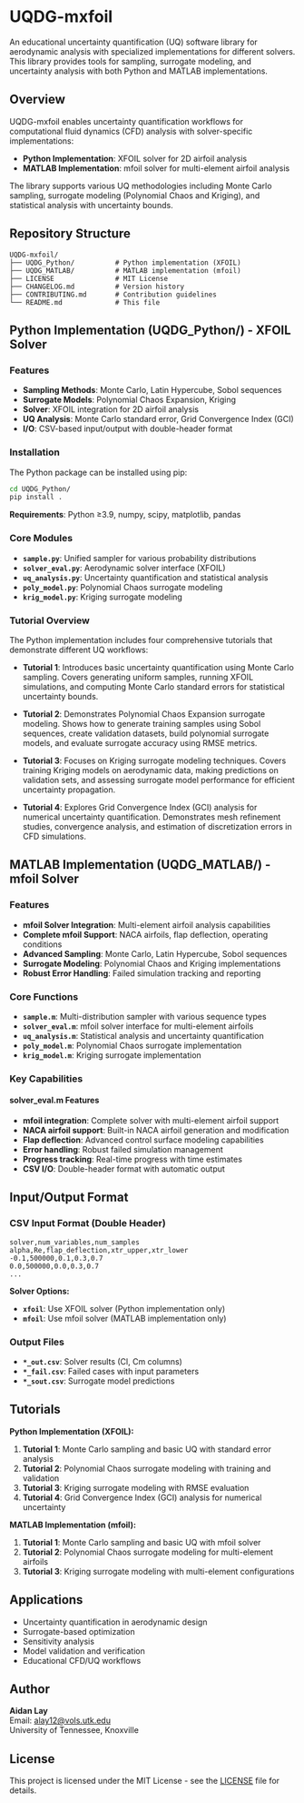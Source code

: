 # UQDG-mxfoil

An educational uncertainty quantification (UQ) software library for aerodynamic analysis with specialized implementations for different solvers. This library provides tools for sampling, surrogate modeling, and uncertainty analysis with both Python and MATLAB implementations.

## Overview

UQDG-mxfoil enables uncertainty quantification workflows for computational fluid dynamics (CFD) analysis with solver-specific implementations:
- **Python Implementation**: XFOIL solver for 2D airfoil analysis
- **MATLAB Implementation**: mfoil solver for multi-element airfoil analysis

The library supports various UQ methodologies including Monte Carlo sampling, surrogate modeling (Polynomial Chaos and Kriging), and statistical analysis with uncertainty bounds.

## Repository Structure

```
UQDG-mxfoil/
├── UQDG_Python/          # Python implementation (XFOIL)
├── UQDG_MATLAB/          # MATLAB implementation (mfoil)
├── LICENSE               # MIT License
├── CHANGELOG.md          # Version history
├── CONTRIBUTING.md       # Contribution guidelines
└── README.md             # This file
```

## Python Implementation (UQDG_Python/) - XFOIL Solver

### Features
- **Sampling Methods**: Monte Carlo, Latin Hypercube, Sobol sequences
- **Surrogate Models**: Polynomial Chaos Expansion, Kriging
- **Solver**: XFOIL integration for 2D airfoil analysis
- **UQ Analysis**: Monte Carlo standard error, Grid Convergence Index (GCI)
- **I/O**: CSV-based input/output with double-header format

### Installation

The Python package can be installed using pip:

```bash
cd UQDG_Python/
pip install .
```

**Requirements**: Python ≥3.9, numpy, scipy, matplotlib, pandas

### Core Modules

- **`sample.py`**: Unified sampler for various probability distributions
- **`solver_eval.py`**: Aerodynamic solver interface (XFOIL)
- **`uq_analysis.py`**: Uncertainty quantification and statistical analysis
- **`poly_model.py`**: Polynomial Chaos surrogate modeling
- **`krig_model.py`**: Kriging surrogate modeling

### Tutorial Overview

The Python implementation includes four comprehensive tutorials that demonstrate different UQ workflows:

- **Tutorial 1**: Introduces basic uncertainty quantification using Monte Carlo sampling. Covers generating uniform samples, running XFOIL simulations, and computing Monte Carlo standard errors for statistical uncertainty bounds.

- **Tutorial 2**: Demonstrates Polynomial Chaos Expansion surrogate modeling. Shows how to generate training samples using Sobol sequences, create validation datasets, build polynomial surrogate models, and evaluate surrogate accuracy using RMSE metrics.

- **Tutorial 3**: Focuses on Kriging surrogate modeling techniques. Covers training Kriging models on aerodynamic data, making predictions on validation sets, and assessing surrogate model performance for efficient uncertainty propagation.

- **Tutorial 4**: Explores Grid Convergence Index (GCI) analysis for numerical uncertainty quantification. Demonstrates mesh refinement studies, convergence analysis, and estimation of discretization errors in CFD simulations.

## MATLAB Implementation (UQDG_MATLAB/) - mfoil Solver

### Features
- **mfoil Solver Integration**: Multi-element airfoil analysis capabilities
- **Complete mfoil Support**: NACA airfoils, flap deflection, operating conditions
- **Advanced Sampling**: Monte Carlo, Latin Hypercube, Sobol sequences
- **Surrogate Modeling**: Polynomial Chaos and Kriging implementations
- **Robust Error Handling**: Failed simulation tracking and reporting

### Core Functions

- **`sample.m`**: Multi-distribution sampler with various sequence types
- **`solver_eval.m`**: mfoil solver interface for multi-element airfoils
- **`uq_analysis.m`**: Statistical analysis and uncertainty quantification
- **`poly_model.m`**: Polynomial Chaos surrogate implementation
- **`krig_model.m`**: Kriging surrogate implementation

### Key Capabilities

#### solver_eval.m Features
- **mfoil integration**: Complete solver with multi-element airfoil support
- **NACA airfoil support**: Built-in NACA airfoil generation and modification
- **Flap deflection**: Advanced control surface modeling capabilities
- **Error handling**: Robust failed simulation management
- **Progress tracking**: Real-time progress with time estimates
- **CSV I/O**: Double-header format with automatic output

## Input/Output Format

### CSV Input Format (Double Header)
```
solver,num_variables,num_samples
alpha,Re,flap_deflection,xtr_upper,xtr_lower
-0.1,500000,0.1,0.3,0.7
0.0,500000,0.0,0.3,0.7
...
```

**Solver Options:**
- **`xfoil`**: Use XFOIL solver (Python implementation only)
- **`mfoil`**: Use mfoil solver (MATLAB implementation only)

### Output Files
- **`*_out.csv`**: Solver results (Cl, Cm columns)
- **`*_fail.csv`**: Failed cases with input parameters
- **`*_sout.csv`**: Surrogate model predictions

## Tutorials

**Python Implementation (XFOIL):**
1. **Tutorial 1**: Monte Carlo sampling and basic UQ with standard error analysis
2. **Tutorial 2**: Polynomial Chaos surrogate modeling with training and validation
3. **Tutorial 3**: Kriging surrogate modeling with RMSE evaluation
4. **Tutorial 4**: Grid Convergence Index (GCI) analysis for numerical uncertainty

**MATLAB Implementation (mfoil):**
1. **Tutorial 1**: Monte Carlo sampling and basic UQ with mfoil solver
2. **Tutorial 2**: Polynomial Chaos surrogate modeling for multi-element airfoils
3. **Tutorial 3**: Kriging surrogate modeling with multi-element configurations

## Applications

- Uncertainty quantification in aerodynamic design
- Surrogate-based optimization
- Sensitivity analysis
- Model validation and verification
- Educational CFD/UQ workflows

## Author

**Aidan Lay**  
Email: alay12@vols.utk.edu  
University of Tennessee, Knoxville

## License

This project is licensed under the MIT License - see the [LICENSE](LICENSE) file for details.
